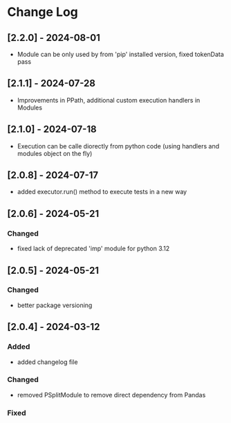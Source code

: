 # Change Log

## [2.2.0] - 2024-08-01
- Module can be only used by from 'pip' installed version, fixed tokenData pass

## [2.1.1] - 2024-07-28
- Improvements in PPath, additional custom execution handlers in Modules
 
## [2.1.0] - 2024-07-18
- Execution can be calle diorectly from python code (using handlers and modules object on the fly)

## [2.0.8] - 2024-07-17
- added executor.run() method to execute tests in a new way

## [2.0.6] - 2024-05-21

### Changed
- fixed lack of deprecated 'imp' module for python 3.12

## [2.0.5] - 2024-05-21

### Changed
- better package versioning

## [2.0.4] - 2024-03-12

### Added
- added changelog file

### Changed
- removed PSplitModule to remove direct dependency from Pandas

### Fixed
